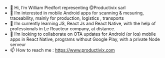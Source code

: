 - 👋 Hi, I’m William Piedfort representing @Productivix sarl
- 👀 I’m interested in mobile Android apps for scanning & mesuring, traceability, mainly for production, logistics , transports
- 🌱 I’m currently learning JS, React Js and React Native, with the help of professionals in Le Reacteur company, at distance.
- 💞️ I’m looking to collaborate on OTA updates for Android (or Ios) mobile  apps in React Native, programs without Google Play, with a private Node serveur
- 📫 How to reach me : https://www.productivix.com 

<!---
Productivix/Productivix is a ✨ special ✨ repository because its `README.md` (this file) appears on your GitHub profile.
You can click the Preview link to take a look at your changes.
--->
